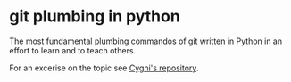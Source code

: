 # git plumbing in python

The most fundamental plumbing commandos of git written in Python in an effort to learn and to teach others.

For an excerise on the topic see [Cygni's repository](https://github.com/cygni/cygni-talent-git-diy).
